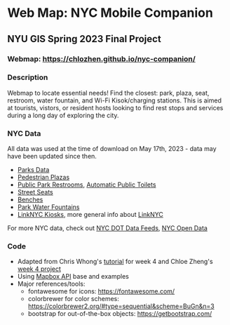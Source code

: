 # Web Map: NYC Mobile Companion
## NYU GIS Spring 2023 Final Project

### Webmap: https://chlozhen.github.io/nyc-companion/

### Description
Webmap to locate essential needs! Find the closest: park, plaza, seat, restroom, water fountain, and Wi-Fi Kisok/charging stations. This is aimed at tourists, vistors, or resident hosts looking to find rest stops and services during a long day of exploring the city.

### NYC Data
All data was used at the time of download on May 17th, 2023 - data may have been updated since then.
* [Parks Data](https://nycopendata.socrata.com/Recreation/Parks-Properties/enfh-gkve)
* [Pedestrian Plazas](https://data.cityofnewyork.us/Transportation/NYC-DOT-Pedestrian-Plazas/k5k6-6jex)
* [Public Park Restrooms](https://data.cityofnewyork.us/Recreation/Directory-Of-Toilets-In-Public-Parks/hjae-yuav), [Automatic Public Toilets](https://data.cityofnewyork.us/dataset/Automatic-Public-Toilets/uzgy-xh4j)
* [Street Seats](https://data.cityofnewyork.us/Transportation/Street-Seats-2014-2019/d83i-6us7)
* [Benches](https://data.cityofnewyork.us/Transportation/City-Bench-Locations-Historical-/kuxa-tauh)
* [Park Water Fountains](https://data.cityofnewyork.us/Environment/NYC-Parks-Drinking-Fountains/622h-mkfu)
* [LinkNYC Kiosks](https://data.cityofnewyork.us/Social-Services/LinkNYC-Kiosk-Locations/s4kf-3yrf), more general info about [LinkNYC](https://www.link.nyc/)

For more NYC data, check out [NYC DOT Data Feeds](https://www.nyc.gov/html/dot/html/about/datafeeds.shtml), [NYC Open Data](https://opendata.cityofnewyork.us/)

### Code
* Adapted from Chris Whong's [tutorial](https://github.com/chriswhong/class-four-map/tree/main/data) for week 4 and Chloe Zheng's [week 4 project](https://github.com/chlozhen/webmap-nyc-outdoor-public-spaces)
* Using [Mapbox API](https://docs.mapbox.com/mapbox-gl-js/guides/) base and examples
* Major references/tools:
  * fontawesome for icons: https://fontawesome.com/
  * colorbrewer for color schemes: https://colorbrewer2.org/#type=sequential&scheme=BuGn&n=3
  * bootstrap for out-of-the-box objects: https://getbootstrap.com/
